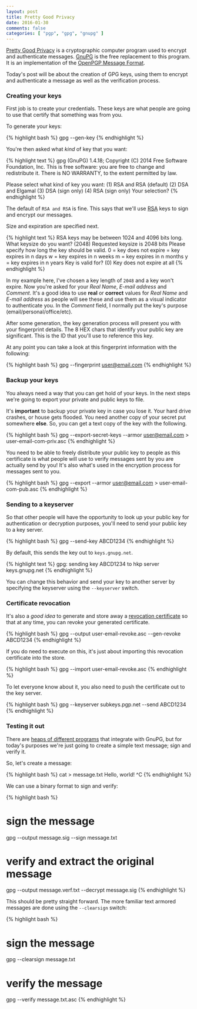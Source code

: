 ```yaml
---
layout: post
title: Pretty Good Privacy
date: 2016-01-30
comments: false
categories: [ "pgp", "gpg", "gnupg" ]
---
```


[Pretty Good Privacy](https://en.wikipedia.org/wiki/Pretty_Good_Privacy) is a cryptographic computer program used to encrypt and authenticate messages. [GnuPG](https://www.gnupg.org/) is the free replacement to this program. It is an implementation of the [OpenPGP Message Format](http://www.ietf.org/rfc/rfc4880.txt).

Today's post will be about the creation of GPG keys, using them to encrypt and authenticate a message as well as the verification process.

### Creating your keys

First job is to create your credentials. These keys are what people are going to use that certify that something was from you. 

To generate your keys:

{% highlight bash %}
gpg --gen-key
{% endhighlight %}

You're then asked what *kind* of key that you want:

{% highlight text %}
gpg (GnuPG) 1.4.18; Copyright (C) 2014 Free Software Foundation, Inc.
This is free software: you are free to change and redistribute it.
There is NO WARRANTY, to the extent permitted by law.

Please select what kind of key you want:
   (1) RSA and RSA (default)
   (2) DSA and Elgamal
   (3) DSA (sign only)
   (4) RSA (sign only)
Your selection? 
{% endhighlight %}

The default of `RSA and RSA` is fine. This says that we'll use [RSA](https://en.wikipedia.org/wiki/RSA_%28cryptosystem%29) keys to sign and encrypt our messages.

Size and expiration are specified next. 

{% highlight text %}
RSA keys may be between 1024 and 4096 bits long.
What keysize do you want? (2048) 
Requested keysize is 2048 bits
Please specify how long the key should be valid.
         0 = key does not expire
      <n>  = key expires in n days
      <n>w = key expires in n weeks
      <n>m = key expires in n months
      <n>y = key expires in n years
Key is valid for? (0) 
Key does not expire at all
{% endhighlight %}

In my example here, I've chosen a key length of `2048` and a key won't expire. Now you're asked for your *Real Name*, *E-mail address* and *Comment*. It's a good idea to use **real** or **correct** values for *Real Name* and *E-mail address* as people will see these and use them as a visual indicator to authenticate you. In the *Comment* field, I normally put the key's purpose (email/personal/office/etc).

After some generation, the key generation process will present you with your fingerprint details. The 8 HEX chars that identify your public key are significant. This is the ID that you'll use to reference this key.

At any point you can take a look at this fingerprint information with the following:

{% highlight bash %}
gpg --fingerprint user@email.com
{% endhighlight %}

### Backup your keys

You always need a way that you can get hold of your keys. In the next steps we're going to export your private and public keys to file.

It's **important** to backup your private key in case you lose it. Your hard drive crashes, or house gets flooded. You need another copy of your secret put somewhere **else**. So, you can get a text copy of the key with the following.

{% highlight bash %}
gpg --export-secret-keys --armor user@email.com > user-email-com-priv.asc
{% endhighlight %}

You need to be able to freely distribute your public key to people as this certificate is what people will use to verify messages sent by you are actually send by you! It's also what's used in the encryption process for messages sent to you.

{% highlight bash %}
gpg --export --armor user@email.com > user-email-com-pub.asc
{% endhighlight %}

### Sending to a keyserver

So that other people will have the opportunity to look up your public key for authentication or decryption purposes, you'll need to send your public key to a key server.

{% highlight bash %}
gpg --send-key ABCD1234
{% endhighlight %}

By default, this sends the key out to `keys.gnupg.net`.

{% highlight text %}
gpg: sending key ABCD1234 to hkp server keys.gnupg.net
{% endhighlight %}

You can change this behavior and send your key to another server by specifying the keyserver using the `--keyserver` switch.

### Certificate revocation

It's also a *good idea* to generate and store away a [revocation certificate](https://en.wikipedia.org/wiki/Revocation_list) so that at any time, you can revoke your generated certificate.

{% highlight bash %}
gpg --output user-email-revoke.asc --gen-revoke ABCD1234
{% endhighlight %}

If you do need to execute on this, it's just about importing this revocation certificate into the store.

{% highlight bash %}
gpg --import user-email-revoke.asc
{% endhighlight %}

To let everyone know about it, you also need to push the certificate out to the key server.

{% highlight bash %}
gpg --keyserver subkeys.pgp.net --send ABCD1234
{% endhighlight %}

### Testing it out

There are [heaps of different programs](https://www.gnupg.org/related_software/swlist.html) that integrate with GnuPG, but for today's purposes we're just going to create a simple text message; sign and verify it.

So, let's create a message:

{% highlight bash %}
cat > message.txt
Hello, world!
^C
{% endhighlight %}

We can use a binary format to sign and verify:

{% highlight bash %}
# sign the message 
gpg --output message.sig --sign message.txt

# verify and extract the original message
gpg --output message.verf.txt --decrypt message.sig
{% endhighlight %}

This should be pretty straight forward. The more familiar text armored messages are done using the `--clearsign` switch:

{% highlight bash %}
# sign the message 
gpg --clearsign message.txt

# verify the message
gpg --verify message.txt.asc
{% endhighlight %}

